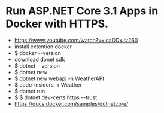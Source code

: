 # Run ASP.NET Core 3.1 Apps in Docker with HTTPS.

- https://www.youtube.com/watch?v=lcaDDxJv260
- install extention docker
- $ docker --version
- download donet sdk
- $ dotnet --version
- $ dotnet new
- $ dotnet new webapi -n WeatherAPI
- $ code-insiders -r Weather
- $ dotnet run
- $ $ dotnet dev-certs https --trust
- https://docs.docker.com/samples/dotnetcore/
